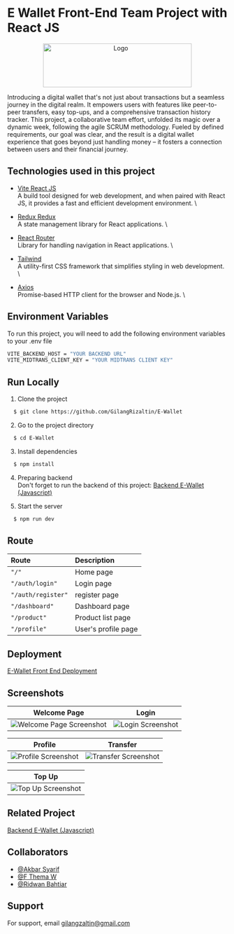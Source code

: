 # E Wallet Front-End Team Project with React JS

<div align="center">
  <img src="https://res.cloudinary.com/doncmmfaa/image/upload/v1705848222/E-Wallet%20By%20FWG%2016/Frame_12_yzmexw.png" alt="Logo"  width="340" height="100"/>
</div>

Introducing a digital wallet that's not just about transactions but a seamless journey in the digital realm. It empowers users with features like peer-to-peer transfers, easy top-ups, and a comprehensive transaction history tracker. This project, a collaborative team effort, unfolded its magic over a dynamic week, following the agile SCRUM methodology. Fueled by defined requirements, our goal was clear, and the result is a digital wallet experience that goes beyond just handling money – it fosters a connection between users and their financial journey.

## Technologies used in this project

- [Vite React JS](https://vitejs.dev/guide/) \
  A build tool designed for web development, and when paired with React JS, it provides a fast and efficient development environment. \

- [Redux Redux](https://react-redux.js.org/introduction/getting-started) \
  A state management library for React applications. \

- [React Router](https://reactrouter.com/en/main/start/overview) \
  Library for handling navigation in React applications. \

- [Tailwind](https://tailwindcss.com/docs/installation) \
  A utility-first CSS framework that simplifies styling in web development. \

- [Axios](https://axios-http.com/docs/intro) \
  Promise-based HTTP client for the browser and Node.js. \

## Environment Variables

To run this project, you will need to add the following environment variables to your .env file

```bash
VITE_BACKEND_HOST = "YOUR BACKEND URL"
VITE_MIDTRANS_CLIENT_KEY = "YOUR MIDTRANS CLIENT KEY"
```

## Run Locally

1. Clone the project

```bash
  $ git clone https://github.com/GilangRizaltin/E-Wallet
```

2. Go to the project directory

```bash
  $ cd E-Wallet
```

3. Install dependencies

```bash
  $ npm install
```

4. Preparing backend \
   Don't forget to run the backend of this project: [Backend E-Wallet (Javascript)](https://github.com/GilangRizaltin/E-Wallet)

5. Start the server

```bash
  $ npm run dev
```

## Route

| Route              | Description         |
| :----------------- | :------------------ |
| `"/"`              | Home page           |
| `"/auth/login"`    | Login page          |
| `"/auth/register"` | register page       |
| `"/dashboard"`     | Dashboard page      |
| `"/product"`       | Product list page   |
| `"/profile"`       | User's profile page |

## Deployment

[E-Wallet Front End Deployment](https://e-wallet-frontend-three.vercel.app/)

## Screenshots

| Welcome Page                                                                                                                                        | Login                                                                                                                                 |
| --------------------------------------------------------------------------------------------------------------------------------------------------- | ------------------------------------------------------------------------------------------------------------------------------------- |
| ![Welcome Page Screenshot](https://res.cloudinary.com/doncmmfaa/image/upload/v1705844604/E-Wallet%20By%20FWG%2016/e-wallet-welcome-page_qvb7ui.png) | ![Login Screenshot](https://res.cloudinary.com/doncmmfaa/image/upload/v1705844604/E-Wallet%20By%20FWG%2016/e-wallet-login_pytm3i.png) |

<!-- Welcome Page

<img src="https://res.cloudinary.com/doncmmfaa/image/upload/v1705844604/E-Wallet%20By%20FWG%2016/e-wallet-welcome-page_qvb7ui.png" width="400" height="200" />

Login

<img src="https://res.cloudinary.com/doncmmfaa/image/upload/v1705844604/E-Wallet%20By%20FWG%2016/e-wallet-login_pytm3i.png" width="400" height="200" /> -->

| Profile                                                                                                                                   | Transfer                                                                                                                                    |
| ----------------------------------------------------------------------------------------------------------------------------------------- | ------------------------------------------------------------------------------------------------------------------------------------------- |
| ![Profile Screenshot](https://res.cloudinary.com/doncmmfaa/image/upload/v1705844603/E-Wallet%20By%20FWG%2016/e-wallet_profile_zosnez.png) | ![Transfer Screenshot](https://res.cloudinary.com/doncmmfaa/image/upload/v1705844603/E-Wallet%20By%20FWG%2016/e-wallet_transfer_gwip0p.png) |

<!-- Profile

<img src="https://res.cloudinary.com/doncmmfaa/image/upload/v1705844603/E-Wallet%20By%20FWG%2016/e-wallet_profile_zosnez.png" width="400" height="200" />

Transfer

<img src="https://res.cloudinary.com/doncmmfaa/image/upload/v1705844603/E-Wallet%20By%20FWG%2016/e-wallet_transfer_gwip0p.png" alt="App Screenshot" width="400" height="200" /> -->

| Top Up                                                                                                                                 |
| -------------------------------------------------------------------------------------------------------------------------------------- |
| ![Top Up Screenshot](https://res.cloudinary.com/doncmmfaa/image/upload/v1705844603/E-Wallet%20By%20FWG%2016/e-wallet_topup_pqepgy.png) |

<!-- Top Up

<img src="https://res.cloudinary.com/doncmmfaa/image/upload/v1705844603/E-Wallet%20By%20FWG%2016/e-wallet_topup_pqepgy.png" alt="App Screenshot" width="400" height="200" /> -->

## Related Project

[Backend E-Wallet (Javascript)](https://github.com/GilangRizaltin/E-Wallet)

## Collaborators

- [@Akbar Syarif](https://github.com/akbarsyarif)
- [@F Thema W](https://github.com/themawaras)
- [@Ridwan Bahtiar](https://github.com/ridwanbahtiar15)

## Support

For support, email gilangzaltin@gmail.com
